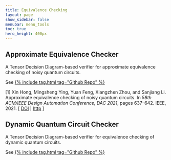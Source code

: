 ```yaml
---
title: Equivalence Checking
layout: page
show_sidebar: false
menubar: menu_tools
toc: true
hero_height: 400px
---
```


## Approximate Equivalence Checker
A Tensor Decision Diagram-based verifier for approximate equivalence checking of noisy quantum circuits.

See [{% include tag.html tag="Github Repo" %}](https://github.com/Veriqc/Approximate-Equivalence-Checking)

<td align="right" class="bibtexnumber">
[<a name="DBLP:conf/dac/HongY0ZL21">1</a>]
</td>
<td class="bibtexitem">
Xin Hong, Mingsheng Ying, Yuan Feng, Xiangzhen Zhou, and Sanjiang Li.
 Approximate equivalence checking of noisy quantum circuits.
 In <em>58th ACM/IEEE Design Automation Conference, DAC 2021</em>,
  pages 637&ndash;642. IEEE, 2021.
[&nbsp;<a href="http://dx.doi.org/10.1109/DAC18074.2021.9586214">DOI</a>&nbsp;| 
<a href="https://doi.org/10.1109/DAC18074.2021.9586214">http</a>&nbsp;]

</td>

## Dynamic Quantum Circuit Checker
A Tensor Decision Diagram-based verifier for equivalence checking of dynamic quantum circuits.

See [{% include tag.html tag="Github Repo" %}](https://github.com/Veriqc/EC-for-Dynamic-Quantum-Circuits)
